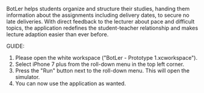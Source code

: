 BotLer helps students organize and structure their studies, handing them information about the assignments including delivery dates, to secure no late deliveries. With direct feedback to the lecturer about pace and difficult topics, the application redefines the student-teacher relationship and makes lecture adaption easier than ever before.

GUIDE:

1. Please open the white workspace ("BotLer - Prototype 1.xcworkspace").
2. Select iPhone 7 plus from the roll-down menu in the top left corner. 
3. Press the "Run" button next to the roll-down menu. This will open the simulator.
4. You can now use the application as wanted. 
